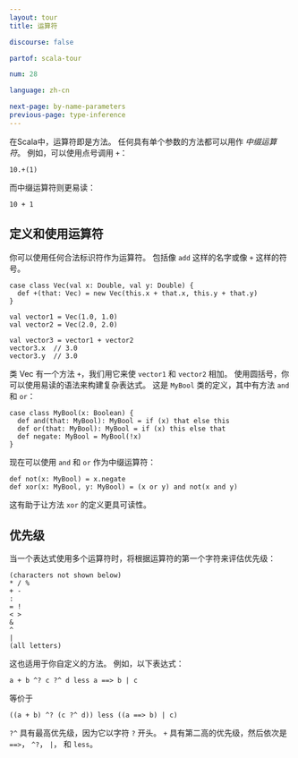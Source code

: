 ```yaml
---
layout: tour
title: 运算符

discourse: false

partof: scala-tour

num: 28

language: zh-cn

next-page: by-name-parameters
previous-page: type-inference
---
```

在Scala中，运算符即是方法。 任何具有单个参数的方法都可以用作 _中缀运算符_。 例如，可以使用点号调用 `+`：
```
10.+(1)
```

而中缀运算符则更易读：
```
10 + 1
```

## 定义和使用运算符
你可以使用任何合法标识符作为运算符。 包括像 `add` 这样的名字或像 `+` 这样的符号。
```tut
case class Vec(val x: Double, val y: Double) {
  def +(that: Vec) = new Vec(this.x + that.x, this.y + that.y)
}

val vector1 = Vec(1.0, 1.0)
val vector2 = Vec(2.0, 2.0)

val vector3 = vector1 + vector2
vector3.x  // 3.0
vector3.y  // 3.0
```
类 Vec 有一个方法 `+`，我们用它来使 `vector1` 和 `vector2` 相加。 使用圆括号，你可以使用易读的语法来构建复杂表达式。 这是 `MyBool` 类的定义，其中有方法 `and` 和 `or`：

```tut
case class MyBool(x: Boolean) {
  def and(that: MyBool): MyBool = if (x) that else this
  def or(that: MyBool): MyBool = if (x) this else that
  def negate: MyBool = MyBool(!x)
}
```

现在可以使用 `and` 和 `or` 作为中缀运算符：

```tut
def not(x: MyBool) = x.negate
def xor(x: MyBool, y: MyBool) = (x or y) and not(x and y)
```

这有助于让方法 `xor` 的定义更具可读性。

## 优先级
当一个表达式使用多个运算符时，将根据运算符的第一个字符来评估优先级：
```
(characters not shown below)
* / %
+ -
:
= !
< >
&
^
|
(all letters)
```
这也适用于你自定义的方法。 例如，以下表达式：
```
a + b ^? c ?^ d less a ==> b | c
```
等价于
```
((a + b) ^? (c ?^ d)) less ((a ==> b) | c)
```
`?^` 具有最高优先级，因为它以字符 `?` 开头。 `+` 具有第二高的优先级，然后依次是 `==>`， `^?`， `|`， 和 `less`。
